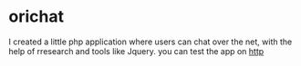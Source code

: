 # orichat
I created a little php application where users can chat over the net, with the help of rresearch and tools like Jquery.
you can test the app on [http](http://orichat.000webhostapp.com/)
